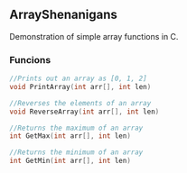 ## ArrayShenanigans

Demonstration of simple array functions in C.

### Funcions

```C
//Prints out an array as [0, 1, 2]
void PrintArray(int arr[], int len)
```

```C
//Reverses the elements of an array
void ReverseArray(int arr[], int len)
```

```C
//Returns the maximum of an array
int GetMax(int arr[], int len)
```

```C
//Returns the minimum of an array
int GetMin(int arr[], int len)
```
